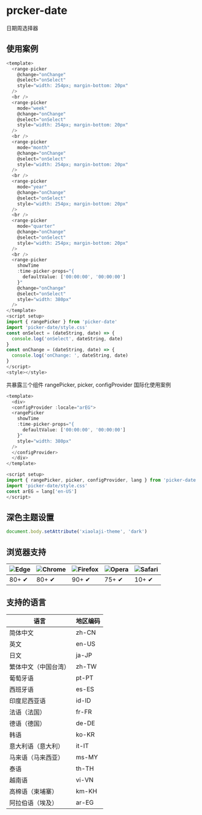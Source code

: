 # prcker-date

日期周选择器

## 使用案例

~~~js
<template>
  <range-picker
    @change="onChange"
    @select="onSelect"
    style="width: 254px; margin-bottom: 20px"
  />
  <br />
  <range-picker
    mode="week"
    @change="onChange"
    @select="onSelect"
    style="width: 254px; margin-bottom: 20px"
  />
  <br />
  <range-picker
    mode="month"
    @change="onChange"
    @select="onSelect"
    style="width: 254px; margin-bottom: 20px"
  />
  <br />
  <range-picker
    mode="year"
    @change="onChange"
    @select="onSelect"
    style="width: 254px; margin-bottom: 20px"
  />
  <br />
  <range-picker
    mode="quarter"
    @change="onChange"
    @select="onSelect"
    style="width: 254px; margin-bottom: 20px"
  />
  <br />
  <range-picker
    showTime
    :time-picker-props="{
      defaultValue: ['00:00:00', '00:00:00']
    }"
    @change="onChange"
    @select="onSelect"
    style="width: 380px"
  />
</template>
<script setup>
import { rangePicker } from 'picker-date'
import 'picker-date/style.css'
const onSelect = (dateString, date) => {
  console.log('onSelect', dateString, date)
}
const onChange = (dateString, date) => {
  console.log('onChange: ', dateString, date)
}
</script>
<style></style>

~~~

共暴露三个组件 rangePicker, picker, configProvider
国际化使用案例
~~~js
<template>
  <div>
  <configProvider :locale="arEG">
  <rangePicker
    showTime
    :time-picker-props="{
      defaultValue: ['00:00:00', '00:00:00']
    }"
    style="width: 380px"
  />
  </configProvider>
  </div>
</template>

<script setup>
import { rangePicker, picker, configProvider, lang } from 'picker-date'
import 'picker-date/style.css'
const arEG = lang['en-US']
</script>
~~~

## 深色主题设置
~~~js
document.body.setAttribute('xiaolaji-theme', 'dark')
~~~

## 浏览器支持

![Edge](https://raw.github.com/alrra/browser-logos/master/src/edge/edge_48x48.png) | ![Chrome](https://raw.github.com/alrra/browser-logos/master/src/chrome/chrome_48x48.png) | ![Firefox](https://raw.github.com/alrra/browser-logos/master/src/firefox/firefox_48x48.png) | ![Opera](https://raw.github.com/alrra/browser-logos/master/src/opera/opera_48x48.png) | ![Safari](https://raw.github.com/alrra/browser-logos/master/src/safari/safari_48x48.png)
--- | --- | --- | --- | --- |
80+ ✔ | 80+ ✔ | 90+ ✔ | 75+ ✔ | 10+ ✔ |

## 支持的语言

| 语言           | 地区编码 |
| -------------- | -------- |
| 简体中文       | zh-CN    |
| 英文           | en-US    |
| 日文           | ja-JP    |
| 繁体中文（中国台湾） | zh-TW    |
| 葡萄牙语       | pt-PT    |
| 西班牙语       | es-ES    |
| 印度尼西亚语   | id-ID    |
| 法语（法国）   | fr-FR    |
| 德语（德国）   | de-DE    |
| 韩语           | ko-KR    |
| 意大利语（意大利） | it-IT    |
| 马来语（马来西亚） | ms-MY    |
| 泰语           | th-TH    |
| 越南语         | vi-VN    |
| 高棉语（柬埔寨） | km-KH    |
| 阿拉伯语（埃及） | ar-EG    |
